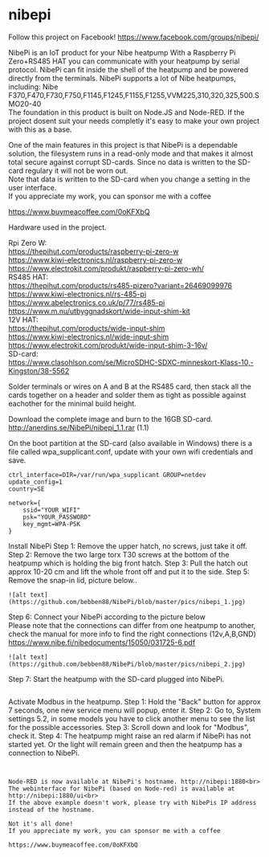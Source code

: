 # nibepi
Follow this project on Facebook! https://www.facebook.com/groups/nibepi/

NibePi is an IoT product for your Nibe heatpump
With a Raspberry Pi Zero+RS485 HAT you can communicate with your heatpump by serial protocol. NibePi can fit inside the shell of the heatpump and be powered directly from the terminals.
NibePi supports a lot of Nibe heatpumps, including: Nibe F370,F470,F730,F750,F1145,F1245,F1155,F1255,VVM225,310,320,325,500.SMO20-40<br>
The foundation in this product is built on Node.JS and Node-RED. If the project dosent suit your needs completly it's easy to make your own project with this as a base.

One of the main features in this project is that NibePi is a dependable solution, the filesystem runs in a read-only mode and that makes it almost total secure against corrupt SD-cards. Since no data is written to the SD-card regulary it will not be worn out.<br>
Note that data is written to the SD-card when you change a setting in the user interface. <br>
If you appreciate my work, you can sponsor me with a coffee

https://www.buymeacoffee.com/0oKFXbQ

Hardware used in the project.


Rpi Zero W:<br>
https://thepihut.com/products/raspberry-pi-zero-w<br>
https://www.kiwi-electronics.nl/raspberry-pi-zero-w<br>
https://www.electrokit.com/produkt/raspberry-pi-zero-wh/<br>
RS485 HAT:<br>
https://thepihut.com/products/rs485-pizero?variant=26469099976<br>
https://www.kiwi-electronics.nl/rs-485-pi<br>
https://www.abelectronics.co.uk/p/77/rs485-pi<br>
https://www.m.nu/utbyggnadskort/wide-input-shim-kit<br>
12V HAT:<br>
https://thepihut.com/products/wide-input-shim<br>
https://www.kiwi-electronics.nl/wide-input-shim<br>
https://www.electrokit.com/produkt/wide-input-shim-3-16v/<br>
SD-card:<br>
https://www.clasohlson.com/se/MicroSDHC-SDXC-minneskort-Klass-10,-Kingston/38-5562<br>

Solder terminals or wires on A and B at the RS485 card, then stack all the cards together on a header and solder them as tight as possible against eachother for the minimal build height.<br>

Download the complete image and burn to the 16GB SD-card.<br>
http://anerdins.se/NibePi/nibepi_1.1.rar (1.1)<br>

On the boot partition at the SD-card (also available in Windows) there is a file called wpa_supplicant.conf, update with your own wifi credentials and save.
```
ctrl_interface=DIR=/var/run/wpa_supplicant GROUP=netdev
update_config=1
country=SE

network={
	ssid="YOUR_WIFI"
	psk="YOUR_PASSWORD"
	key_mgmt=WPA-PSK
}
```

Install NibePi
Step 1: Remove the upper hatch, no screws, just take it off.
Step 2: Remove the two large torx T30 screws at the bottom of the heatpump which is holding the big front hatch.
Step 3: Pull the hatch out approx 10-20 cm and lift the whole front off and put it to the side.
Step 5: Remove the snap-in lid, picture below..
```
![alt text](https://github.com/bebben88/NibePi/blob/master/pics/nibepi_1.jpg)
```
Step 6: Connect your NibePi according to the picture below<br>
Please note that the connections can differ from one heatpump to another, check the manual for more info to find the right connections (12v,A,B,GND)
https://www.nibe.fi/nibedocuments/15050/031725-6.pdf 
```
![alt text](https://github.com/bebben88/NibePi/blob/master/pics/nibepi_2.jpg)
```
Step 7: Start the heatpump with the SD-card plugged into NibePi.
```
```
Activate Modbus in the heatpump.
Step 1: Hold the "Back" button for approx 7 seconds, one new service menu will popup, enter it.
Step 2: Go to, System settings 5.2, in some models you have to click another menu to see the list for the possible accessories.
Step 3: Scroll down and look for "Modbus", check it.
Step 4: The heatpump might raise an red alarm if NibePi has not started yet. Or the light will remain green and then the heatpump has a connection to NibePi.
```


Node-RED is now available at NibePi's hostname. http://nibepi:1880<br>
The webinterface for NibePi (based on Node-red) is available at http://nibepi:1880/ui<br>
If the above example doesn't work, please try with NibePis IP address instead of the hostname.

Not it's all done!
If you appreciate my work, you can sponsor me with a coffee

https://www.buymeacoffee.com/0oKFXbQ
